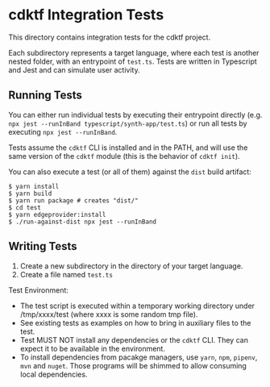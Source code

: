 # cdktf Integration Tests

This directory contains integration tests for the cdktf project.

Each subdirectory represents a target language, where each test is another nested folder, with an entrypoint of `test.ts`.
Tests are written in Typescript and Jest and can simulate user activity.

## Running Tests

You can either run individual tests by executing their entrypoint directly (e.g.
`npx jest --runInBand typescript/synth-app/test.ts`) or run all tests by executing `npx jest --runInBand`.

Tests assume the `cdktf` CLI is installed and in the PATH, and will use the same
version of the `cdktf` module (this is the behavior of `cdktf init`).

You can also execute a test (or all of them) against the `dist` build artifact:

```shell
$ yarn install
$ yarn build
$ yarn run package # creates "dist/"
$ cd test
$ yarn edgeprovider:install
$ ./run-against-dist npx jest --runInBand
```

## Writing Tests

1. Create a new subdirectory in the directory of your target language.
2. Create a file named `test.ts`

Test Environment:

- The test script is executed within a temporary working directory under
  /tmp/xxxx/test (where xxxx is some random tmp file).
- See existing tests as examples on how to bring in auxiliary files to the test.
- Test MUST NOT install any dependencies or the `cdktf` CLI. They can expect it
  to be available in the environment.
- To install dependencies from pacakge managers, use `yarn`, `npm`, `pipenv`,
  `mvn` and `nuget`. Those programs will be shimmed to allow consuming local
  dependencies.
